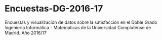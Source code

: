 # Encuestas-DG-2016-17
Encuestas y visualización de datos sobre la satisfacción en el Doble Grado Ingeniería Informática - Matemáticas de la Universidad Complutense de Madrid. Año 2016/17
